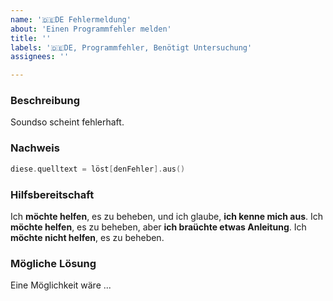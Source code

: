 ```yaml
---
name: '🇩🇪DE Fehlermeldung'
about: 'Einen Programmfehler melden'
title: ''
labels: '🇩🇪DE, Programmfehler, Benötigt Untersuchung'
assignees: ''

---
```


<!--
 Erinnerung:
 Haben Sie die bereits bestehende Themen nach ähnliches durchsucht?
 Sollte etwas bereits bestehen, bitte melden Sie Eure Informationen dort.
 -->

### Beschreibung

Soundso scheint fehlerhaft.

### Nachweis

```swift
diese.quelltext = löst[denFehler].aus()
```

<!-- Oder einen Verweis bereitstellen, zum Nachweis sonstwo. -->

### Hilfsbereitschaft

<!-- Nur eine der folgenden Zeilen behalten. -->
Ich **möchte helfen**, es zu beheben, und ich glaube, **ich kenne mich aus**.
Ich **möchte helfen**, es zu beheben, aber **ich braüchte etwas Anleitung**.
Ich **möchte nicht helfen**, es zu beheben.

### Mögliche Lösung

Eine Möglichkeit wäre ...
